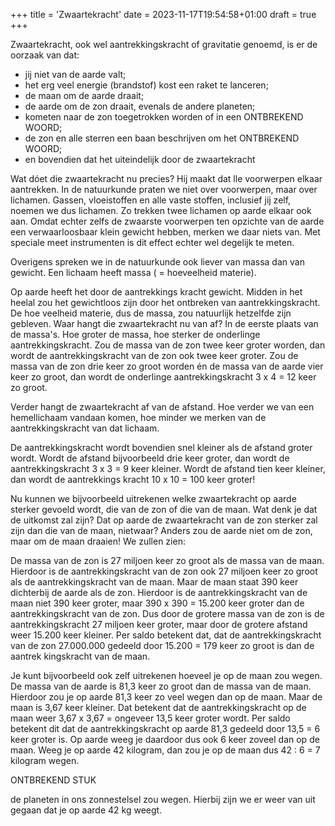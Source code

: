 +++
title = 'Zwaartekracht'
date = 2023-11-17T19:54:58+01:00
draft = true
+++

Zwaartekracht, ook wel aantrekkingskracht of gravitatie genoemd, is er de oorzaak van dat:

- jij niet van de aarde valt;
- het erg veel energie (brandstof) kost een raket te lanceren;
- de maan om de aarde draait;
- de aarde om de zon draait, evenals de andere planeten;
- kometen naar de zon toegetrokken worden of in een ONTBREKEND WOORD;
- de zon en alle sterren een baan beschrijven om het ONTBREKEND WOORD;
- en bovendien dat het uiteindelijk door de zwaartekracht

Wat dóet die zwaartekracht nu precies? Hij maakt dat  lle voorwerpen elkaar aantrekken. In de natuurkunde praten we niet over voorwerpen, maar over lichamen. Gassen, vloeistoffen en alle vaste stoffen, inclusief jij zelf, noemen we dus lichamen. Zo trekken twee lichamen op aarde elkaar ook aan. Omdat echter zelfs de zwaarste voorwerpen ten opzichte van de aarde een verwaarloosbaar klein gewicht hebben, merken we daar niets van. Met speciale meet instrumenten is dit effect echter wel degelijk te meten.

Overigens spreken we in de natuurkunde ook liever van massa dan van gewicht. Een lichaam heeft massa ( = hoeveelheid materie).

Op aarde heeft het door de aantrekkings kracht gewicht. Midden in het heelal zou het gewichtloos zijn door het ontbreken van aantrekkingskracht. De hoe veelheid materie, dus de massa, zou natuurlijk hetzelfde zijn gebleven.
Waar hangt die zwaartekracht nu van af? In de eerste plaats van de massa's. Hoe groter de massa, hoe sterker de onderlinge aantrekkingskracht. Zou de massa van de zon twee keer groter worden, dan wordt de aantrekkingskracht van de zon ook twee keer groter. Zou de massa van de zon drie keer zo groot worden én de massa van de aarde vier keer zo groot, dan wordt de onderlinge aantrekkingskracht 3 x 4 = 12 keer zo groot.

Verder hangt de zwaartekracht af van de afstand. Hoe verder we van een hemellichaam vandaan komen, hoe minder we merken van de aantrekkingskracht van dat lichaam.

De aantrekkingskracht wordt bovendien snel kleiner als de afstand groter wordt. Wordt de afstand bijvoorbeeld drie keer groter, dan wordt de aantrekkingskracht 3 x 3 = 9 keer kleiner. Wordt de afstand tien keer kleiner, dan wordt de aantrekkings kracht 10 x 10 = 100 keer groter!

Nu kunnen we bijvoorbeeld uitrekenen welke zwaartekracht op aarde sterker gevoeld wordt, die van de zon of die van de maan. Wat denk je dat de uitkomst zal zijn? Dat op aarde de zwaartekracht van de zon sterker zal zijn dan die van de maan, nietwaar? Anders zou de aarde niet om de zon, maar om de maan draaien! We zullen zien:

De massa van de zon is 27 miljoen keer zo groot als de massa van de maan. Hierdoor is de aantrekkingskracht van de zon ook 27 miljoen keer zo groot als de aantrekkingskracht van de maan. Maar de maan staat 390 keer dichterbij de aarde als de zon. Hierdoor is de aantrekkingskracht van de maan niet 390 keer groter, maar 390 x 390 = 15.200 keer groter dan de aantrekkingskracht van de zon. Dus door de grotere massa van de zon is de aantrekkingskracht 27 miljoen keer groter, maar door de grotere afstand weer 15.200 keer kleiner. Per saldo betekent dat, dat de aantrekkingskracht van de zon 27.000.000 gedeeld door 15.200 = 179 keer zo groot is dan de aantrek kingskracht van de maan.

Je kunt bijvoorbeeld ook zelf uitrekenen hoeveel je op de maan zou wegen. De massa van de aarde is 81,3 keer zo groot dan de massa van de maan. Hierdoor zou je op aarde 81,3 keer zo veel wegen dan op de maan. Maar de maan is 3,67 keer kleiner. Dat betekent dat de aantrekkingskracht op de maan weer 3,67 x 3,67 = ongeveer 13,5 keer groter wordt. Per saldo betekent dit dat de aantrekkingskracht op aarde 81,3 gedeeld door 13,5 = 6 keer groter is. Op aarde weeg je daardoor dus ook 6 keer zoveel dan op de maan. Weeg je op aarde 42 kilogram, dan zou je op de maan dus 42 : 6 = 7 kilogram wegen.

ONTBREKEND STUK

de planeten in ons zonnestelsel zou wegen. Hierbij zijn we er weer van uit gegaan dat je op aarde 42 kg weegt.
